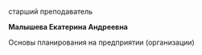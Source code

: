 старший преподаватель



**Малышева Екатерина Андреевна**

Основы планирования на предприятии (организации)